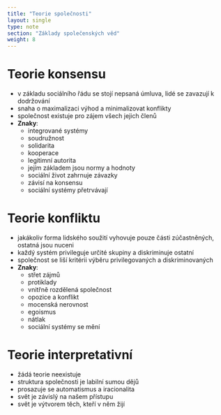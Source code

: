 ```yaml
---
title: "Teorie společnosti"
layout: single
type: note
section: "Základy společenských věd"
weight: 8
---
```

# Teorie konsensu
- v základu sociálního řádu se stojí nepsaná úmluva, lidé se zavazují k dodržování
- snaha o maximalizaci výhod a minimalizovat konflikty
- společnost existuje pro zájem všech jejich členů
- **Znaky**:
    - integrované systémy
    - soudružnost
    - solidarita
    - kooperace
    - legitimní autorita
    - jejím základem jsou normy a hodnoty
    - sociální život zahrnuje závazky
    - závisí na konsensu
    - sociální systémy přetrvávají
# Teorie konfliktu
- jakákoliv forma lidského soužití vyhovuje pouze části zúčastněných, ostatná jsou nuceni
- každý systém privileguje určité skupiny a diskriminuje ostatní
- společnost se liší kritérii výběru privilegovaných a diskriminovaných
- **Znaky**:
    - střet zájmů
    - protiklady
    - vnitřně rozdělená společnost
    - opozice a konflikt
    - mocenská nerovnost
    - egoismus
    - nátlak
    - sociální systémy se mění
# Teorie interpretativní
- žádá teorie neexistuje
- struktura společnosti je labilní sumou dějů
- prosazuje se automatismus a iracionalita
- svět je závislý na našem přístupu
- svět je výtvorem těch, kteří v něm žijí